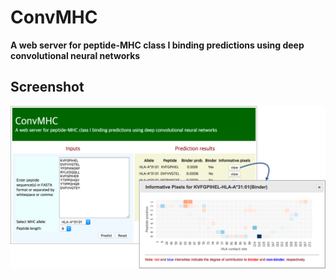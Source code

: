 # ConvMHC
<b>A web server for peptide-MHC class I binding predictions using deep convolutional neural networks</b>
## Screenshot
<img src="main.png">